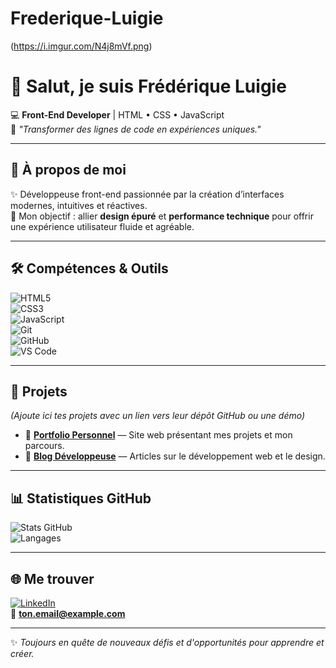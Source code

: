 # Frederique-Luigie
<!-- Bannière -->
(https://i.imgur.com/N4j8mVf.png)

# 👋 Salut, je suis **Frédérique Luigie**

💻 **Front-End Developer** | HTML • CSS • JavaScript  
🌟 *"Transformer des lignes de code en expériences uniques."*

---

## 🚀 À propos de moi
✨ Développeuse front-end passionnée par la création d’interfaces modernes, intuitives et réactives.  
🎯 Mon objectif : allier **design épuré** et **performance technique** pour offrir une expérience utilisateur fluide et agréable.

---

## 🛠 Compétences & Outils

![HTML5](https://img.shields.io/badge/HTML5-E34F26?style=for-the-badge&logo=html5&logoColor=white)  
![CSS3](https://img.shields.io/badge/CSS3-1572B6?style=for-the-badge&logo=css3&logoColor=white)  
![JavaScript](https://img.shields.io/badge/JavaScript-F7E018?style=for-the-badge&logo=javascript&logoColor=black)  
![Git](https://img.shields.io/badge/Git-F05032?style=for-the-badge&logo=git&logoColor=white)  
![GitHub](https://img.shields.io/badge/GitHub-000000?style=for-the-badge&logo=github&logoColor=white)  
![VS Code](https://img.shields.io/badge/VS_Code-007ACC?style=for-the-badge&logo=visual-studio-code&logoColor=white)

---

## 📌 Projets
*(Ajoute ici tes projets avec un lien vers leur dépôt GitHub ou une démo)*

- 🎨 **[Portfolio Personnel](#)** — Site web présentant mes projets et mon parcours.  
- 📰 **[Blog Développeuse](#)** — Articles sur le développement web et le design.  

---

## 📊 Statistiques GitHub

![Stats GitHub](https://github-readme-stats.vercel.app/api?username=TON-USERNAME&show_icons=true&theme=radical)  
![Langages](https://github-readme-stats.vercel.app/api/top-langs/?username=TON-USERNAME&layout=compact&theme=radical)

---

## 🌐 Me trouver
[![LinkedIn](https://img.shields.io/badge/LinkedIn-0077B5?style=for-the-badge&logo=linkedin&logoColor=white)](https://www.linkedin.com/in/frederique-luigie-0a8255315/)  
📧 **ton.email@example.com**

---

✨ *Toujours en quête de nouveaux défis et d'opportunités pour apprendre et créer.*
